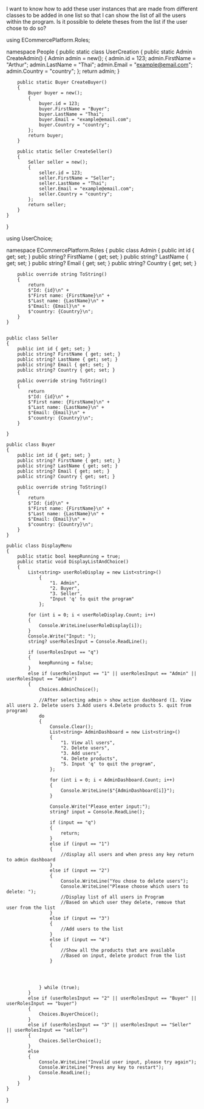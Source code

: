 I want to know how to add these user instances that are made from different classes to be added in one list so that I can show the list of all the users within the program.
Is it possible to delete theses from the list if the user chose to do so?

using ECommercePlatform.Roles;

namespace People
{
    public static class UserCreation
    {
        public static Admin CreateAdmin()
        {
            Admin admin = new();
            {
                admin.id = 123;
                admin.FirstName = "Arthur";
                admin.LastName = "Thai";
                admin.Email = "example@email.com";
                admin.Country = "country";
            };
            return admin;
        }

        public static Buyer CreateBuyer()
        {
            Buyer buyer = new();
            {
                buyer.id = 123;
                buyer.FirstName = "Buyer";
                buyer.LastName = "Thai";
                buyer.Email = "example@email.com";
                buyer.Country = "country";
            };
            return buyer;
        }

        public static Seller CreateSeller()
        {
            Seller seller = new();
            {
                seller.id = 123;
                seller.FirstName = "Seller";
                seller.LastName = "Thai";
                seller.Email = "example@email.com";
                seller.Country = "country";
            };
            return seller;
        }
    }
}

using UserChoice;

namespace ECommercePlatform.Roles
{
    public class Admin
    {
        public int id { get; set; }
        public string? FirstName { get; set; }
        public string? LastName { get; set; }
        public string? Email { get; set; }
        public string? Country { get; set; }

        public override string ToString()
        {
            return
            $"Id: {id}\n" +
            $"First name: {FirstName}\n" +
            $"Last name: {LastName}\n" +
            $"Email: {Email}\n" +
            $"country: {Country}\n";
        }
    }


    public class Seller
    {
        public int id { get; set; }
        public string? FirstName { get; set; }
        public string? LastName { get; set; }
        public string? Email { get; set; }
        public string? Country { get; set; }

        public override string ToString()
        {
            return
            $"Id: {id}\n" +
            $"First name: {FirstName}\n" +
            $"Last name: {LastName}\n" +
            $"Email: {Email}\n" +
            $"country: {Country}\n";
        }

    }

    public class Buyer
    {
        public int id { get; set; }
        public string? FirstName { get; set; }
        public string? LastName { get; set; }
        public string? Email { get; set; }
        public string? Country { get; set; }

        public override string ToString()
        {
            return
            $"Id: {id}\n" +
            $"First name: {FirstName}\n" +
            $"Last name: {LastName}\n" +
            $"Email: {Email}\n" +
            $"country: {Country}\n";
        }
    }

    public class DisplayMenu
    {
        public static bool keepRunning = true;
        public static void DisplayListAndChoice()
        {
            List<string> userRoleDisplay = new List<string>()
                {
                    "1. Admin",
                    "2. Buyer",
                    "3. Seller",
                    "Input 'q' to quit the program"
                };

            for (int i = 0; i < userRoleDisplay.Count; i++)
            {
                Console.WriteLine(userRoleDisplay[i]);
            }
            Console.Write("Input: ");
            string? userRolesInput = Console.ReadLine();

            if (userRolesInput == "q")
            {
                keepRunning = false;
            }
            else if (userRolesInput == "1" || userRolesInput == "Admin" || userRolesInput == "admin")
            {
                Choices.AdminChoice();

                //After selecting admin > show action dashboard (1. View all users 2. Delete users 3.Add users 4.Delete products 5. quit from program)
                do
                {
                    Console.Clear();
                    List<string> AdminDashboard = new List<string>()
                    {
                        "1. View all users",
                        "2. Delete users",
                        "3. Add users",
                        "4. Delete products",
                        "5. Input 'q' to quit the program",
                    };

                    for (int i = 0; i < AdminDashboard.Count; i++)
                    {
                        Console.WriteLine($"{AdminDashboard[i]}");
                    }

                    Console.Write("Please enter input:");
                    string? input = Console.ReadLine();

                    if (input == "q")
                    {
                        return;
                    }
                    else if (input == "1")
                    {
                        //display all users and when press any key return to admin dashboard
                    }
                    else if (input == "2")
                    {
                        Console.WriteLine("You chose to delete users");
                        Console.WriteLine("Please choose which users to delete: ");
                        //Display list of all users in Program
                        //Based on which user they delete, remove that user from the list
                    }
                    else if (input == "3")
                    {
                        //Add users to the list
                    }
                    else if (input == "4")
                    {
                        //Show all the products that are available
                        //Based on input, delete product from the list
                    }




                } while (true);
            }
            else if (userRolesInput == "2" || userRolesInput == "Buyer" || userRolesInput == "buyer")
            {
                Choices.BuyerChoice();
            }
            else if (userRolesInput == "3" || userRolesInput == "Seller" || userRolesInput == "seller")
            {
                Choices.SellerChoice();
            }
            else
            {
                Console.WriteLine("Invalid user input, please try again");
                Console.WriteLine("Press any key to restart");
                Console.ReadLine();
            }
        }
    }
}
